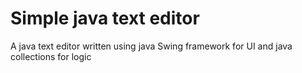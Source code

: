 # Simple java text editor 

A java text editor written using java Swing framework for UI and java collections for logic
